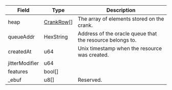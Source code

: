 | Field          | Type                                    | Description                                               |
| -------------- | --------------------------------------- | --------------------------------------------------------- |
| heap           | [CrankRow](/aptos/idl/types/CrankRow)[] | The array of elements stored on the crank.                |
| queueAddr      | HexString                               | Address of the oracle queue that the resource belongs to. |
| createdAt      | u64                                     | Unix timestamp when the resource was created.             |
| jitterModifier | u64                                     |                                                           |
| features       | bool[]                                  |                                                           |
| \_ebuf         | u8[]                                    | Reserved.                                                 |
